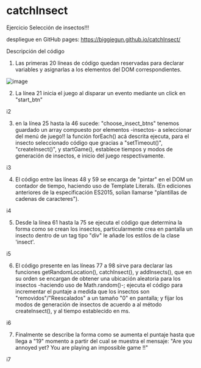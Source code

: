 # catchInsect
Ejercicio Selección de insectos!!!

despliegue en GitHub pages: https://biggiegun.github.io/catchInsect/

Descripción del código

1. Las primeras 20 líneas de código quedan reservadas para declarar variables y asignarlas a los elementos del DOM correspondientes.

![image](https://user-images.githubusercontent.com/63618372/128654164-1af2faa3-c20d-49e6-b5d4-c9885fe7aab6.png)

2. La línea 21 inicia el juego al disparar un evento mediante un click en "start_btn"

i2


3. en la línea 25 hasta la 46 sucede: "choose_insect_btns" tenemos guardado un array compuesto por elementos -insectos- a seleccionar del menú de juego!!
la función forEach() acá descrita ejecuta, para el insecto seleccionado código que gracias a "setTimeout()", "createInsect()", y startGame(), 
establece tiempos y modos de generación de insectos, e inicio del juego respectivamente.

i3


4. El código entre las líneas 48 y 59 se encarga de "pintar" en el DOM un contador de tiempo, haciendo uso de Template Literals. (En ediciones anteriores 
de la especificación ES2015, solían llamarse "plantillas de cadenas de caracteres").

i4


5. Desde la línea 61 hasta la 75 se ejecuta el código que determina la forma como se crean los insectos, particularmente crea en pantalla un insecto dentro 
de un tag tipo "div" le añade los estilos de la clase 'insect'.

i5


6. El código presente en las líneas 77 a 98 sirve para declarar las funciones getRandomLocation(), catchInsect(), y addInsects(), que en su orden se encargan 
de obtener una ubicación aleatoria para los insectos -haciendo uso de Math.random()-; ejecuta el código para incrementar el puntaje a medida que los insectos 
son "removidos"/"Reescalados" a un tamaño "0" en pantalla; y fijar los modos de generación de insectos de acuerdo a al método createInsect(), y al tiempo establecido
en ms.

i6


7. Finalmente se describe la forma como se aumenta el puntaje hasta que llega a "19" momento a partir del cual se muestra el mensaje: 
"Are you annoyed yet?  You are playing an impossible game !!"

i7

